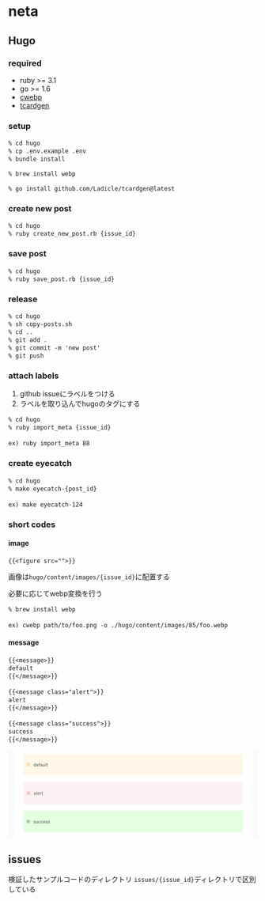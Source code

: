 # neta

## Hugo
### required

- ruby >= 3.1
- go >= 1.6
- [cwebp](https://formulae.brew.sh/formula/webp)
- [tcardgen](https://github.com/Ladicle/tcardgen)

### setup
```shell
% cd hugo
% cp .env.example .env
% bundle install
```

```shell
% brew install webp
```

```shell
% go install github.com/Ladicle/tcardgen@latest
```

### create new post
```shell
% cd hugo
% ruby create_new_post.rb {issue_id}
```

### save post
```shell
% cd hugo
% ruby save_post.rb {issue_id}
```

### release
```shell
% cd hugo
% sh copy-posts.sh
% cd ..
% git add .
% git commit -m 'new post'
% git push
```

### attach labels
1. github issueにラベルをつける
2. ラベルを取り込んでhugoのタグにする
```shell
% cd hugo
% ruby import_meta {issue_id}

ex) ruby import_meta 88
```

### create eyecatch
```shell
% cd hugo
% make eyecatch-{post_id}

ex) make eyecatch-124
```

### short codes
#### image
```
{{<figure src="">}}
```

画像は`hugo/content/images/{issue_id}`に配置する


必要に応じてwebp変換を行う
```
% brew install webp

ex) cwebp path/to/foo.png -o ./hugo/content/images/85/foo.webp
```

#### message
```
{{<message>}}
default
{{</message>}}

{{<message class="alert">}}
alert
{{</message>}}

{{<message class="success">}}
success
{{</message>}}
```

![shortcode message](images/shortcode_message.png)

## issues
検証したサンプルコードのディレクトリ
`issues/{issue_id}`ディレクトリで区別している


